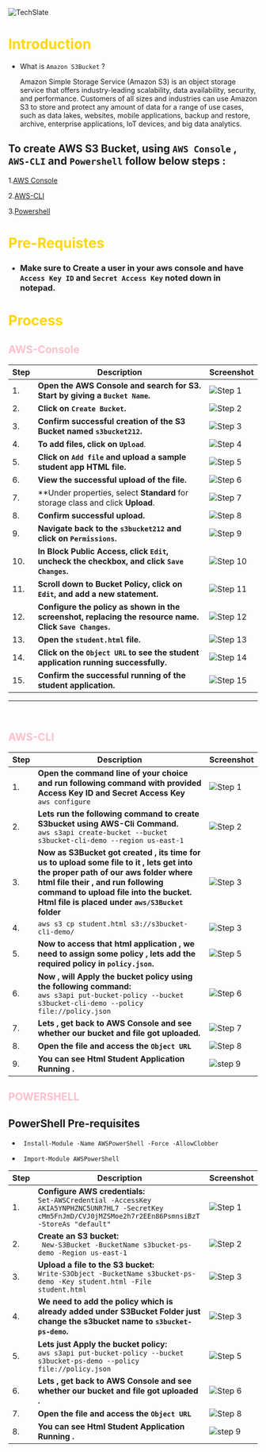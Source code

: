 ![TechSlate](../../global/images/ts.png)

# <span style="color: gold;"> Introduction

- What is ``Amazon S3Bucket`` ?

    Amazon Simple Storage Service (Amazon S3) is an object storage service that offers industry-leading scalability, data availability, security, and performance. Customers of all sizes and industries can use Amazon S3 to store and protect any amount of data for a range of use cases, such as data lakes, websites, mobile applications, backup and restore, archive, enterprise applications, IoT devices, and big data analytics.

## To create AWS S3 Bucket, using ```AWS Console``` , ```AWS-CLI``` and  ```Powershell``` follow below steps :

1.[AWS Console](#aws-console)

2.[AWS-CLI](#aws-cli)

3.[Powershell](#powershell)

# <span style="color: gold;">Pre-Requistes

- ### Make sure to Create a user in your aws console and have ```Access Key ID``` and ```Secret Access Key``` noted down in notepad.

# <span style="color: gold;">Process

## <span style="color: pink;">**AWS-Console**

| Step | Description | Screenshot |
|------|-------------|------------|
| 1. | **Open the AWS Console and search for S3. Start by giving a ``Bucket Name``.** | ![Step 1](../images/creates3.png) |
| 2. | **Click on ``Create Bucket``.** | ![Step 2](../images/CLICK.png) |
| 3. | **Confirm successful creation of the S3 Bucket named ``s3bucket212``.** | ![Step 3](../images/created.png) |
| 4. | **To add files, click on ``Upload``**. | ![Step 4](../images/upload.png) |
| 5. | **Click on ``Add file`` and upload a sample student app HTML file.** | ![Step 5](../images/addfile.png) |
| 6. | **View the successful upload of the file.** | ![Step 6](../images/uploaded.png) |
| 7. | **Under properties, select **Standard** for storage class and click **Upload**. | ![Step 7](../images/stand.png) |
| 8. | **Confirm successful upload.** | ![Step 8](../images/upd.png) |
| 9. | **Navigate back to the ``s3bucket212`` and click on ``Permissions``.** | ![Step 9](../images/per.png) |
| 10. |**In Block Public Access, click ``Edit``, uncheck the checkbox, and click ``Save Changes``.** | ![Step 10](../images/save.png) |
| 11. | **Scroll down to Bucket Policy, click on ``Edit``, and add a new statement.** | ![Step 11](../images/buck-pol.png) |
| 12. | **Configure the policy as shown in the screenshot, replacing the resource name. Click ``Save Changes``.** | ![Step 12](../images/savechanges.png) |
| 13. | **Open the ``student.html`` file.** | ![Step 13](../images/last.png) |
| 14. | **Click on the ``Object URL`` to see the student application running successfully.** | ![Step 14](../images/URL.png) |
| 15. | **Confirm the successful running of the student application.** | ![Step 15](../images/Stu-app.png) |

***
<br>


## <span style="color: pink;">**AWS-CLI**

| Step | Description | Screenshot |
|------|-------------|------------|
| 1. | **Open the command line of your choice and run following command with provided **Access Key ID** and **Secret Access Key**** <br> ``aws configure`` | ![Step 1](../images/aws-conf.png) |
| 2. | **Lets run the following command to create S3bucket using AWS-Cli Command.** <br>``aws s3api create-bucket --bucket s3bucket-cli-demo --region us-east-1``| ![Step 2](../images/s3-cli.png) |
| 3. | **Now as S3Bucket got created , its time for us to upload some file to it , lets get into the proper path of our aws folder where html file their , and run following command to upload file into the bucket. Html file is placed under ```aws/S3Bucket ```folder** | ![Step 3](../images/stu.png) |
| 4. | ``aws s3 cp student.html s3://s3bucket-cli-demo/``| ![Step 3](../images/cli-upload.png) |
| 5. | **Now to access that html application , we need to assign some policy , lets add the required policy in ```policy.json```.**| ![Step 5](../images/policy-json.png) |
| 6. | **Now , will Apply the bucket policy using the following command:** <br> ``aws s3api put-bucket-policy --bucket s3bucket-cli-demo --policy file://policy.json``| ![Step 6](../images/add-policy.png)|
| 7. | **Lets , get back to AWS Console and see whether our bucket and file got uploaded.**| ![Step 7](../images/cli-console.png) |
| 8. | **Open the file and access the ```Object URL```**| ![Step 8](../images/CLI-ACCESS.png) |
| 9. | **You can see Html Student Application Running .**| ![step 9](../images/URL-CLI.png) |







## <span style="color: pink;"> **POWERSHELL**

 ## PowerShell Pre-requisites

 -      Install-Module -Name AWSPowerShell -Force -AllowClobber

 -      Import-Module AWSPowerShell


| Step | Description | Screenshot |
|------|-------------|------------|
| 1. | **Configure AWS credentials:** <br> ``Set-AWSCredential -AccessKey AKIA5YNPHZNC5UNR7HL7 -SecretKey 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 -StoreAs "default"`` | ![Step 1](../images/ps-cred.png) |
| 2. | **Create an S3 bucket:** <br>`` New-S3Bucket -BucketName s3bucket-ps-demo -Region us-east-1``| ![Step 2](../images/ps-create.png) |
| 3. | **Upload a file to the S3 bucket:**  <br> ``Write-S3Object -BucketName s3bucket-ps-demo -Key student.html -File student.html``| ![Step 3](../images/ps-html.png) |
| 4. | **We need to add the policy which is already added under S3Bucket Folder just change the s3bucket name to ```s3bucket-ps-demo```.**| ![Step 3](../images/ps-policy.json.png) |
| 5. | **Lets just Apply the bucket policy:** <br> ``aws s3api put-bucket-policy --bucket s3bucket-ps-demo --policy file://policy.json``| ![Step 5](../images/ps-policy.png) |
| 6. | **Lets , get back to AWS Console and see whether our bucket and file got uploaded .**| ![Step 6](../images/ps-console.png)|
| 7. | **Open the file and access the ```Object URL```**| ![Step 8](../images/ps-ACCESS.png) |
| 8. | **You can see Html Student Application Running .**| ![step 9](../images/URL-PS.png) |

 